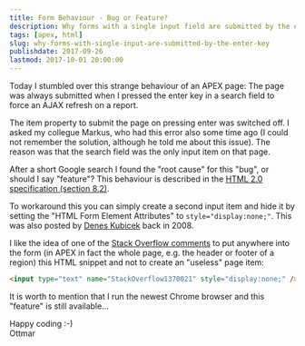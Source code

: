 ```yaml
---
title: Form Behaviour - Bug or Feature?
description: Why forms with a single input field are submitted by the enter key
tags: [apex, html]
slug: why-forms-with-single-input-are-submitted-by-the-enter-key
publishdate: 2017-09-26
lastmod: 2017-10-01 20:00:00
---
```

Today I stumbled over this strange behaviour of an APEX page: The page was always submitted when I pressed the enter key in a search field to force an AJAX refresh on a report.

The item property to submit the page on pressing enter was switched off. I asked my collegue Markus, who had this error also some time ago (I could not remember the solution, although he told me about this issue). The reason was that the search field was the only input item on that page.

After a short Google search I found the "root cause" for this "bug", or should I say "feature"? This behaviour is described in the [HTML 2.0 specification (section 8.2)][2].

To workaround this you can simply create a second input item and hide it by setting the "HTML Form Element Attributes" to `style="display:none;"`. This was also posted by [Denes Kubicek][3] back in 2008.

I like the idea of one of the [Stack Overflow comments][1] to put anywhere into the form (in APEX in fact the whole page, e.g. the header or footer of a region) this HTML snippet and not to create an "useless" page item:

```html
<input type="text" name="StackOverflow1370021" style="display:none;" />
```

It is worth to mention that I run the newest Chrome browser and this "feature" is still available...

Happy coding :-)<br>
Ottmar

[1]: https://stackoverflow.com/questions/1370021/why-does-forms-with-single-input-field-submit-upon-pressing-enter-key-in-input
[2]: http://www.w3.org/MarkUp/html-spec/html-spec_8.html#SEC8.2
[3]: http://deneskubicek.blogspot.de/2008/06/textfield-item-submiting-page.html
